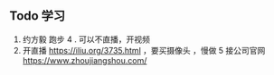 ## Todo 学习
1. 约方毅 跑步
4 . 可以不直播，开视频
3. 开直播 https://iliu.org/3735.html ，要买摄像头 ，慢做
5 接公司官网 https://www.zhoujiangshou.com/

